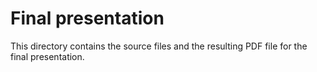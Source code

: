 # Final presentation
This directory contains the source files and the resulting PDF file for the final presentation.
